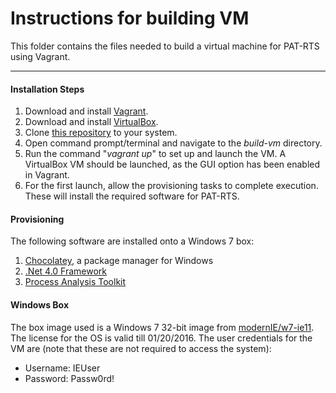 # Instructions for building VM
This folder contains the files needed to build a virtual machine for PAT-RTS using Vagrant.
***

#### Installation Steps

1. Download and install [Vagrant](https://www.vagrantup.com/downloads.html).
2. Download and install [VirtualBox](https://www.virtualbox.org/wiki/Downloads).
3. Clone [this repository](https://github.com/SoftwareEngineeringToolDemos/FSE-2010-PAT-RTS) to your system.
4. Open command prompt/terminal and navigate to the _build-vm_ directory.
5. Run the command "_vagrant up_" to set up and launch the VM. A VirtualBox VM should be launched, as the GUI option has been enabled in Vagrant.
6. For the first launch, allow the provisioning tasks to complete execution. These will install the required software for PAT-RTS.

#### Provisioning

The following software are installed onto a Windows 7 box:

1. [Chocolatey](https://chocolatey.org/), a package manager for Windows
2. [.Net 4.0 Framework](https://www.microsoft.com/en-us/download/details.aspx?id=17851)
3. [Process Analysis Toolkit](http://pat.sce.ntu.edu.sg/)

#### Windows Box

The box image used is a Windows 7 32-bit image from [modernIE/w7-ie11](https://atlas.hashicorp.com/modernIE/boxes/w7-ie11). The license for the OS is valid till 01/20/2016. The user credentials for the VM are (note that these are not required to access the system):

* Username: IEUser
* Password: Passw0rd!
